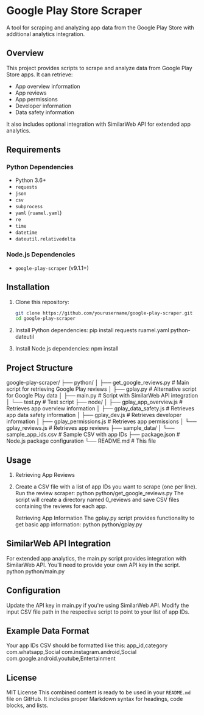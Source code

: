 # Google Play Store Scraper

A tool for scraping and analyzing app data from the Google Play Store with additional analytics integration.

## Overview

This project provides scripts to scrape and analyze data from Google Play Store apps. It can retrieve:

- App overview information
- App reviews
- App permissions
- Developer information
- Data safety information

It also includes optional integration with SimilarWeb API for extended app analytics.

## Requirements

### Python Dependencies

- Python 3.6+
- `requests`
- `json`
- `csv`
- `subprocess`
- `yaml` (`ruamel.yaml`)
- `re`
- `time`
- `datetime`
- `dateutil.relativedelta`

### Node.js Dependencies

- `google-play-scraper` (v9.1.1+)

## Installation

1. Clone this repository:

   ```bash
   git clone https://github.com/yourusername/google-play-scraper.git
   cd google-play-scraper

2. Install Python dependencies:
   pip install requests ruamel.yaml python-dateutil
3. Install Node.js dependencies:
   npm install

## Project Structure
google-play-scraper/
├── python/
│   ├── get_google_reviews.py       # Main script for retrieving Google Play reviews
│   ├── gplay.py                    # Alternative script for Google Play data
│   ├── main.py                     # Script with SimilarWeb API integration
│   └── test.py                     # Test script
├── node/
│   ├── gplay_app_overview.js       # Retrieves app overview information
│   ├── gplay_data_safety.js        # Retrieves app data safety information
│   ├── gplay_dev.js                # Retrieves developer information
│   ├── gplay_permissions.js        # Retrieves app permissions
│   └── gplay_reviews.js            # Retrieves app reviews
├── sample_data/
│   └── sample_app_ids.csv          # Sample CSV with app IDs
├── package.json                    # Node.js package configuration
└── README.md                       # This file

## Usage
1. Retrieving App Reviews
2. Create a CSV file with a list of app IDs you want to scrape (one per line).
   Run the review scraper:
   python python/get_google_reviews.py
   The script will create a directory named 0_reviews and save CSV files containing the reviews for each app.

   Retrieving App Information
   The gplay.py script provides functionality to get basic app information:
   python python/gplay.py

## SimilarWeb API Integration
For extended app analytics, the main.py script provides integration with SimilarWeb API. You'll need to provide your own API key in the script.
python python/main.py

## Configuration
Update the API key in main.py if you're using SimilarWeb API.
Modify the input CSV file path in the respective script to point to your list of app IDs.

## Example Data Format
Your app IDs CSV should be formatted like this:
app_id,category
com.whatsapp,Social
com.instagram.android,Social
com.google.android.youtube,Entertainment

## License
MIT License
This combined content is ready to be used in your `README.md` file on GitHub. It includes proper Markdown syntax for headings, code blocks, and lists.
